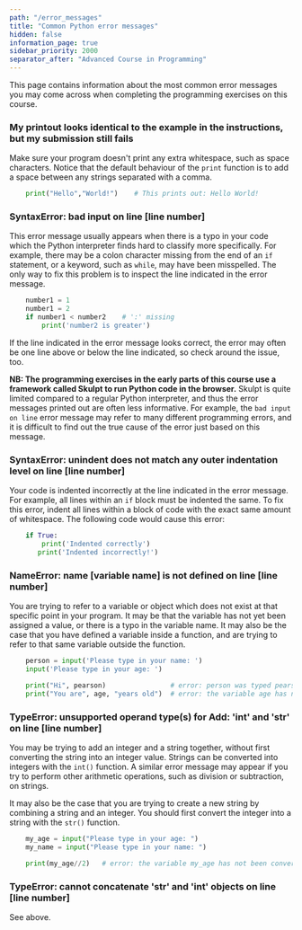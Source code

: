 ```yaml
---
path: "/error_messages"
title: "Common Python error messages"
hidden: false
information_page: true
sidebar_priority: 2000
separator_after: "Advanced Course in Programming"
---
```


This page contains information about the most common error messages you may come across when completing the programming exercises on this course.

### My printout looks identical to the example in the instructions, but my submission still fails

Make sure your program doesn't print any extra whitespace, such as space characters. Notice that the default behaviour of the `print` function is to add a space between any strings separated with a comma.

```python
    print("Hello","World!")    # This prints out: Hello World!
```

### SyntaxError: bad input on line [line number]

This error message usually appears when there is a typo in your code which the Python interpreter finds hard to classify more specifically. For example, there may be a colon character missing from the end of an `if` statement, or a keyword, such as `while`, may have been misspelled. The only way to fix this problem is to inspect the line indicated in the error message.

```python
    number1 = 1
    number1 = 2
    if number1 < number2    # ':' missing
        print('number2 is greater')
```

If the line indicated in the error message looks correct, the error may often be one line above or below the line indicated, so check around the issue, too.

**NB: The programming exercises in the early parts of this course use a framework called Skulpt to run Python code in the browser.** Skulpt is quite limited compared to a regular Python interpreter, and thus the error messages printed out are often less informative. For example, the `bad input on line` error message may refer to many different programming errors, and it is difficult to find out the true cause of the error just based on this message.

### SyntaxError: unindent does not match any outer indentation level on line [line number]

Your code is indented incorrectly at the line indicated in the error message. For example, all lines within an `if` block must be indented the same. To fix this error, indent all lines within a block of code with the exact same amount of whitespace.
The following code would cause this error:

```python
    if True:
        print('Indented correctly')
       print('Indented incorrectly!')
```

### NameError: name [variable name] is not defined on line [line number]

You are trying to refer to a variable or object which does not exist at that specific point in your program. It may be that the variable has not yet been assigned a value, or there is a typo in the variable name. It may also be the case that you have defined a variable inside a function, and are trying to refer to that same variable outside the function.

```python
    person = input('Please type in your name: ')
    input('Please type in your age: ')

    print("Hi", pearson)                # error: person was typed pearson
    print("You are", age, "years old")  # error: the variable age has not been defined
```

### TypeError: unsupported operand type(s) for Add: 'int' and 'str' on line [line number]

You may be trying to add an integer and a string together, without first converting the string into an integer value. Strings can be converted into integers with the `int()` function. A similar error message may appear if you try to perform other arithmetic operations, such as division or subtraction, on strings.

It may also be the case that you are trying to create a new string by combining a string and an integer. You should first convert the integer into a string with the `str()` function.

```python
    my_age = input("Please type in your age: ")
    my_name = input("Please type in your name: ")

    print(my_age//2)   # error: the variable my_age has not been converted into an integer
```

### TypeError: cannot concatenate 'str' and 'int' objects on line [line number]

See above.
